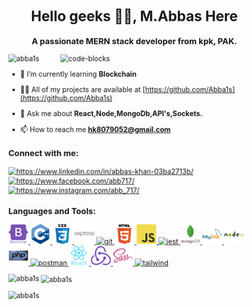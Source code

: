 <h1 align="center">Hello geeks 🙋‍♂️, M.Abbas Here</h1>
<h3 align="center">A passionate MERN stack developer from kpk, PAK.</h3>
<img align="right" width="400" alt="code-blocks" src="https://www.google.com/imgres?imgurl=https%3A%2F%2Fmonophy.com%2Fmedia%2FRxAdKu5nrs32vhKEUq%2Fmonophy.gif&imgrefurl=https%3A%2F%2Fmonophy.com%2Fgifs%2Fcode-coding-web-design-RxAdKu5nrs32vhKEUq&tbnid=IhqPyvJk7x-xqM&vet=10CNABEDMolAJqFwoTCMi8m_3BsfkCFQAAAAAdAAAAABAD..i&docid=bs6lFtSYTrdQ9M&w=480&h=480&q=coding%20guf&ved=0CNABEDMolAJqFwoTCMi8m_3BsfkCFQAAAAAdAAAAABAD">
<p align="left"> <img src="https://komarev.com/ghpvc/?username=abba1s&label=Profile%20views&color=0e75b6&style=flat" alt="abba1s" /> </p>

- 🌱 I’m currently learning **Blockchain**

- 👨‍💻 All of my projects are available at [https://github.com/Abba1s](https://github.com/Abba1s)

- 💬 Ask me about **React,Node,MongoDb,API's,Sockets.**

- 📫 How to reach me **hk8079052@gmail.com**

<h3 align="left">Connect with me:</h3>
<p align="left">
<a href="https://linkedin.com/in/https://www.linkedin.com/in/abbas-khan-03ba2713b/" target="blank"><img align="center" src="https://raw.githubusercontent.com/rahuldkjain/github-profile-readme-generator/master/src/images/icons/Social/linked-in-alt.svg" alt="https://www.linkedin.com/in/abbas-khan-03ba2713b/" height="30" width="40" /></a>
<a href="https://fb.com/https://www.facebook.com/abb717/" target="blank"><img align="center" src="https://raw.githubusercontent.com/rahuldkjain/github-profile-readme-generator/master/src/images/icons/Social/facebook.svg" alt="https://www.facebook.com/abb717/" height="30" width="40" /></a>
<a href="https://instagram.com/https://www.instagram.com/abb_717/" target="blank"><img align="center" src="https://raw.githubusercontent.com/rahuldkjain/github-profile-readme-generator/master/src/images/icons/Social/instagram.svg" alt="https://www.instagram.com/abb_717/" height="30" width="40" /></a>
</p>

<h3 align="left">Languages and Tools:</h3>
<p align="left"> <a href="https://getbootstrap.com" target="_blank" rel="noreferrer"> <img src="https://raw.githubusercontent.com/devicons/devicon/master/icons/bootstrap/bootstrap-plain-wordmark.svg" alt="bootstrap" width="40" height="40"/> </a> <a href="https://www.w3schools.com/cpp/" target="_blank" rel="noreferrer"> <img src="https://raw.githubusercontent.com/devicons/devicon/master/icons/cplusplus/cplusplus-original.svg" alt="cplusplus" width="40" height="40"/> </a> <a href="https://www.w3schools.com/css/" target="_blank" rel="noreferrer"> <img src="https://raw.githubusercontent.com/devicons/devicon/master/icons/css3/css3-original-wordmark.svg" alt="css3" width="40" height="40"/> </a> <a href="https://expressjs.com" target="_blank" rel="noreferrer"> <img src="https://raw.githubusercontent.com/devicons/devicon/master/icons/express/express-original-wordmark.svg" alt="express" width="40" height="40"/> </a> <a href="https://git-scm.com/" target="_blank" rel="noreferrer"> <img src="https://www.vectorlogo.zone/logos/git-scm/git-scm-icon.svg" alt="git" width="40" height="40"/> </a> <a href="https://www.w3.org/html/" target="_blank" rel="noreferrer"> <img src="https://raw.githubusercontent.com/devicons/devicon/master/icons/html5/html5-original-wordmark.svg" alt="html5" width="40" height="40"/> </a> <a href="https://developer.mozilla.org/en-US/docs/Web/JavaScript" target="_blank" rel="noreferrer"> <img src="https://raw.githubusercontent.com/devicons/devicon/master/icons/javascript/javascript-original.svg" alt="javascript" width="40" height="40"/> </a> <a href="https://jestjs.io" target="_blank" rel="noreferrer"> <img src="https://www.vectorlogo.zone/logos/jestjsio/jestjsio-icon.svg" alt="jest" width="40" height="40"/> </a> <a href="https://www.mongodb.com/" target="_blank" rel="noreferrer"> <img src="https://raw.githubusercontent.com/devicons/devicon/master/icons/mongodb/mongodb-original-wordmark.svg" alt="mongodb" width="40" height="40"/> </a> <a href="https://www.mysql.com/" target="_blank" rel="noreferrer"> <img src="https://raw.githubusercontent.com/devicons/devicon/master/icons/mysql/mysql-original-wordmark.svg" alt="mysql" width="40" height="40"/> </a> <a href="https://nodejs.org" target="_blank" rel="noreferrer"> <img src="https://raw.githubusercontent.com/devicons/devicon/master/icons/nodejs/nodejs-original-wordmark.svg" alt="nodejs" width="40" height="40"/> </a> <a href="https://www.php.net" target="_blank" rel="noreferrer"> <img src="https://raw.githubusercontent.com/devicons/devicon/master/icons/php/php-original.svg" alt="php" width="40" height="40"/> </a> <a href="https://postman.com" target="_blank" rel="noreferrer"> <img src="https://www.vectorlogo.zone/logos/getpostman/getpostman-icon.svg" alt="postman" width="40" height="40"/> </a> <a href="https://reactjs.org/" target="_blank" rel="noreferrer"> <img src="https://raw.githubusercontent.com/devicons/devicon/master/icons/react/react-original-wordmark.svg" alt="react" width="40" height="40"/> </a> <a href="https://redux.js.org" target="_blank" rel="noreferrer"> <img src="https://raw.githubusercontent.com/devicons/devicon/master/icons/redux/redux-original.svg" alt="redux" width="40" height="40"/> </a> <a href="https://sass-lang.com" target="_blank" rel="noreferrer"> <img src="https://raw.githubusercontent.com/devicons/devicon/master/icons/sass/sass-original.svg" alt="sass" width="40" height="40"/> </a> <a href="https://tailwindcss.com/" target="_blank" rel="noreferrer"> <img src="https://www.vectorlogo.zone/logos/tailwindcss/tailwindcss-icon.svg" alt="tailwind" width="40" height="40"/> </a> </p>

<p><img align="left" src="https://github-readme-stats.vercel.app/api/top-langs?username=abba1s&show_icons=true&locale=en&layout=compact" alt="abba1s" /></p>

<p>&nbsp;<img align="center" src="https://github-readme-stats.vercel.app/api?username=abba1s&show_icons=true&locale=en" alt="abba1s" /></p>

<p><img align="center" src="https://github-readme-streak-stats.herokuapp.com/?user=abba1s&" alt="abba1s" /></p>
